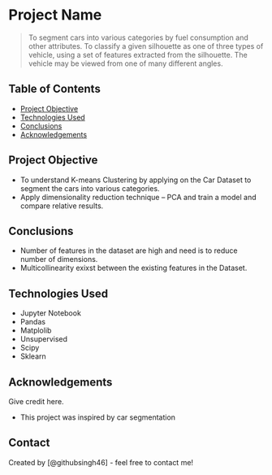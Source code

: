 # Project Name
> To segment cars into various categories by fuel consumption and other attributes.
> To classify a given silhouette as one of three types of vehicle, using a set of features extracted from the silhouette. The vehicle may be viewed from one of many different angles.


## Table of Contents
* [Project Objective](#Project-Objective)
* [Technologies Used](#technologies-used)
* [Conclusions](#conclusions)
* [Acknowledgements](#acknowledgements)


## Project Objective
-  To understand K-means Clustering by applying on the Car Dataset to segment the cars into various categories.
-  Apply dimensionality reduction technique – PCA and train a model and compare relative results.


## Conclusions
- Number of features in the dataset are high and need is to reduce number of dimensions.
- Multicollinearity exixst between the existing features in the Dataset.


## Technologies Used
- Jupyter Notebook
- Pandas
- Matplolib
- Unsupervised
- Scipy
- Sklearn
  


## Acknowledgements
Give credit here.
- This project was inspired by car segmentation



## Contact
Created by [@githubsingh46] - feel free to contact me!

